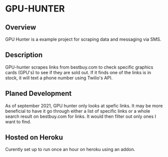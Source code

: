 # GPU-HUNTER

## Overview
GPU Hunter is a example project for scraping data and messaging via SMS.

## Description
GPU-hunter scrapes links from bestbuy.com to check specific graphics cards (GPU's) to see if they are sold out. If it finds one of the links is in stock, it will text a phone number using Twilio's API.


## Planed Development
As of september 2021, GPU hunter only looks at spefic links. It may be more beneficial to have it go through either a list of specific links or a whole search result on bestbuy.com for links. It would then filter out only ones I want to find.


## Hosted on Heroku
Curently set up to run once an hour on heroku using an addon.
